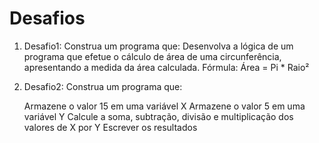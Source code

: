 <h1>Desafios</h1>

<ol>
<li>

Desafio1: Construa um programa que: Desenvolva a lógica de um programa que efetue o cálculo de área de uma circunferência, apresentando a medida da área calculada. 
Fórmula: Área = Pi * Raio²

</li>

<li>

Desafio2: Construa um programa que:

Armazene o valor 15 em uma variável X
Armazene o valor 5 em uma variável Y
Calcule a soma, subtração, divisão e multiplicação dos valores de X por Y
Escrever os resultados



</li>
</ol>
